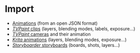 # Import

- [Animations](import-animation.md) (from an open JSON format)
- [*TVPaint* clips](tvpaint.md) (layers, blending modes, labels, exposure...)
- [*TVPaint* cameras](tvpcam.md) and their animation
- [*Krita* animations](krita.md) (layers, blending modes, exposure...)
- [*Storyboarder* storyboards](storyboarder.md) (boards, shots, layers...)
